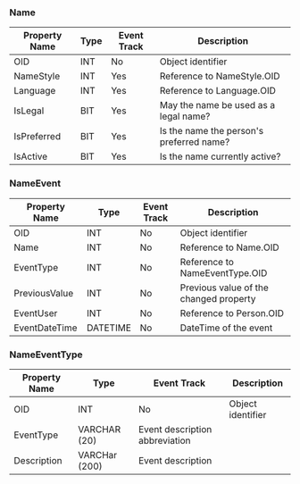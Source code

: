 ### Name

Property Name | Type | Event Track | Description
--------------|------|-------------|------------
OID | INT | No | Object identifier
NameStyle | INT | Yes | Reference to NameStyle.OID 
Language | INT | Yes | Reference to Language.OID
IsLegal | BIT | Yes | May the name be used as a legal name?
IsPreferred | BIT | Yes | Is the name the person's preferred name?
IsActive | BIT | Yes | Is the name currently active?

### NameEvent

Property Name | Type | Event Track | Description
--------------|------|-------------|------------
OID | INT | No | Object identifier 
Name | INT | No | Reference to Name.OID
EventType | INT | No | Reference to NameEventType.OID 
PreviousValue | INT | No | Previous value of the changed property
EventUser | INT | No | Reference to Person.OID 
EventDateTime | DATETIME | No | DateTime of the event

### NameEventType 

Property Name | Type | Event Track | Description
--------------|------|-------------|------------
OID | INT | No | Object identifier 
EventType | VARCHAR (20) | Event description abbreviation
Description | VARCHar (200) | Event description

